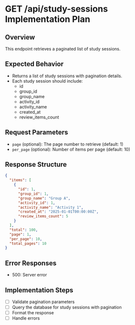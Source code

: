 # GET /api/study-sessions Implementation Plan

## Overview
This endpoint retrieves a paginated list of study sessions.

## Expected Behavior
- Returns a list of study sessions with pagination details.
- Each study session should include:
  - id
  - group_id
  - group_name
  - activity_id
  - activity_name
  - created_at
  - review_items_count

## Request Parameters
- `page` (optional): The page number to retrieve (default: 1)
- `per_page` (optional): Number of items per page (default: 10)

## Response Structure
```json
{
  "items": [
    {
      "id": 1,
      "group_id": 1,
      "group_name": "Group A",
      "activity_id": 1,
      "activity_name": "Activity 1",
      "created_at": "2025-01-01T00:00:00Z",
      "review_items_count": 5
    }
  ],
  "total": 100,
  "page": 1,
  "per_page": 10,
  "total_pages": 10
}
```

## Error Responses
- 500: Server error

## Implementation Steps
- [ ] Validate pagination parameters
- [ ] Query the database for study sessions with pagination
- [ ] Format the response
- [ ] Handle errors
